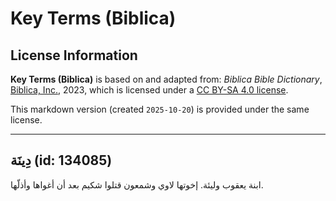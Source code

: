 # Key Terms (Biblica)

## License Information

**Key Terms (Biblica)** is based on and adapted from: _Biblica Bible Dictionary_, [Biblica, Inc.](https://www.biblica.com/), 2023, which is licensed under a [CC BY-SA 4.0 license](https://creativecommons.org/licenses/by-sa/4.0/legalcode.en).

This markdown version (created `2025-10-20`) is provided under the same license.



--------------------------------

## دِينَة (id: 134085)

ابنة يعقوب وليئة. إخوتها لاوي وشمعون قتلوا شكيم بعد أن أغواها وأذلّها.


